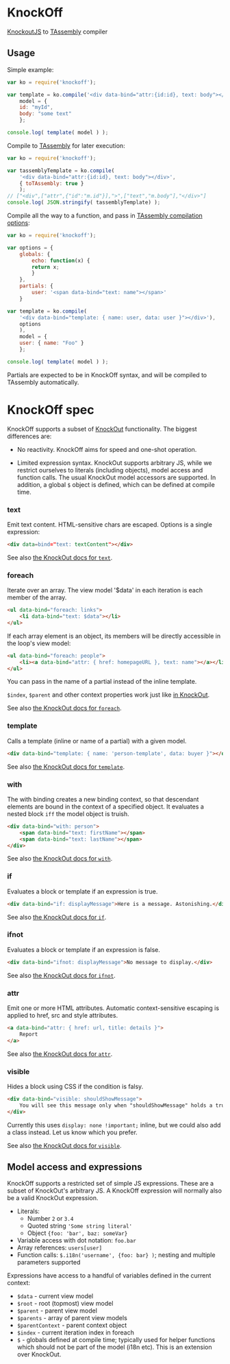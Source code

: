 KnockOff
========

[KnockoutJS](http://knockoutjs.com/) to [TAssembly](https://github.com/gwicke/tassembly) compiler

## Usage

Simple example:
```javascript
var ko = require('knockoff');

var template = ko.compile('<div data-bind="attr:{id:id}, text: body"></div>'),
    model = {
	id: "myId",
	body: "some text"
    };

console.log( template( model ) );
```

Compile to [TAssembly](https://github.com/gwicke/tassembly) for later execution:
```javascript
var ko = require('knockoff');

var tassemblyTemplate = ko.compile(
	'<div data-bind="attr:{id:id}, text: body"></div>',
	{ toTAssembly: true }
    );
// ["<div",["attr",{"id":"m.id"}],">",["text","m.body"],"</div>"]
console.log( JSON.stringify( tassemblyTemplate) );
```

Compile all the way to a function, and pass in [TAssembly compilation
options](https://github.com/gwicke/tassembly/blob/master/README.md#usage):
```javascript
var ko = require('knockoff');

var options = {
	globals: {
	    echo: function(x) {
		return x;
	    }
	},
	partials: {
	    user: '<span data-bind="text: name"></span>'
	}

var template = ko.compile(
	'<div data-bind="template: { name: user, data: user }"></div>'),
	options
    ),
    model = {
	user: { name: "Foo" }
    };

console.log( template( model ) );
```
Partials are expected to be in KnockOff syntax, and will be compiled to
TAssembly automatically.


KnockOff spec
=============

KnockOff supports a subset of [KnockOut](http://knockoutjs.com/documentation/introduction.html) functionality. The biggest differences are:

- No reactivity. KnockOff aims for speed and one-shot operation.

- Limited expression syntax. KnockOut supports arbitrary JS, while we restrict
  ourselves to literals (including objects), model access and function calls.
  The usual KnockOut model accessors are supported. In addition, a global
  ```$``` object is defined, which can be defined at compile time.


### text
Emit text content. HTML-sensitive chars are escaped. Options is a single
expression:
```html
<div data=bind="text: textContent"></div>
```
See also [the KnockOut docs for ```text```](http://knockoutjs.com/documentation/text-binding.html).

### foreach
Iterate over an array. The view model '$data' in each iteration is each member of the
array.
```html
<ul data-bind="foreach: links">
    <li data-bind="text: $data"></li>
</ul>
```

If each array element is an object, its members will be directly accessible
in the loop's view model:

```html
<ul data-bind="foreach: people">
    <li><a data-bind="attr: { href: homepageURL }, text: name"></a></li>
</ul>
```
You can pass in the name of a partial instead of the inline template.

```$index```, ```$parent``` and other context properties work just like [in
KnockOut](http://knockoutjs.com/documentation/foreach-binding.html).

See also [the KnockOut docs for ```foreach```](http://knockoutjs.com/documentation/foreach-binding.html).

### template
Calls a template (inline or name of a partial) with a given model.
```html
<div data-bind="template: { name: 'person-template', data: buyer }"></div>
```
See also [the KnockOut docs for ```template```](http://knockoutjs.com/documentation/template-binding.html).

### with
The with binding creates a new binding context, so that descendant elements
are bound in the context of a specified object. It evaluates a nested block
```iff``` the model object is truish.
```html
<div data-bind="with: person">
    <span data-bind="text: firstName"></span>
    <span data-bind="text: lastName"></span>
</div>
```
See also [the KnockOut docs for ```with```](http://knockoutjs.com/documentation/with-binding.html).

### if
Evaluates a block or template if an expression is true.
```html
<div data-bind="if: displayMessage">Here is a message. Astonishing.</div>
```
See also [the KnockOut docs for ```if```](http://knockoutjs.com/documentation/if-binding.html).

### ifnot
Evaluates a block or template if an expression is false.
```html
<div data-bind="ifnot: displayMessage">No message to display.</div>
```
See also [the KnockOut docs for ```ifnot```](http://knockoutjs.com/documentation/ifnot-binding.html).

### attr
Emit one or more HTML attributes. Automatic context-sensitive escaping is
applied to href, src and style attributes. 

```html
<a data-bind="attr: { href: url, title: details }">
    Report
</a>
```
See also [the KnockOut docs for ```attr```](http://knockoutjs.com/documentation/attr-binding.html).

### visible
Hides a block using CSS if the condition is falsy.

```html
<div data-bind="visible: shouldShowMessage">
    You will see this message only when "shouldShowMessage" holds a true value.
</div>
```

Currently this uses ```display: none !important;``` inline, but we could also
add a class instead. Let us know which you prefer.

See also [the KnockOut docs for ```visible```](http://knockoutjs.com/documentation/visible-binding.html).

Model access and expressions
----------------------------
KnockOff supports a restricted set of simple JS expressions. These are a
subset of KnockOut's arbitrary JS. A KnockOff expression will normally also be
a valid KnockOut expression.

* Literals: 
  * Number ```2``` or ```3.4```
  * Quoted string ```'Some string literal'```
  * Object ```{foo: 'bar', baz: someVar}```
* Variable access with dot notation: ```foo.bar```
* Array references: ```users[user]```
* Function calls: ```$.i18n('username', {foo: bar} )```; nesting and multiple
  parameters supported

Expressions have access to a handful of variables defined in the current
context:
* ```$data``` - current view model
* ```$root``` - root (topmost) view model
* ```$parent``` - parent view model
* ```$parents``` - array of parent view models
* ```$parentContext``` - parent context object
* ```$index``` - current iteration index in foreach
* ```$``` - globals defined at compile time; typically used for helper functions
  which should not be part of the model (i18n etc). This is an extension over
  KnockOut.
